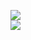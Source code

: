 [![](https://img.shields.io/badge/Made%20With-Github%20Spray-lightgrey.svg?style=for-the-badge&logo=github)](https://github.com/Annihil/github-spray#30570)  
[![](https://i.imgur.com/2DrTn0Z.gif)](https://github.com/Annihil/github-spray)